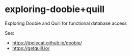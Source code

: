 # exploring-doobie+quill

Exploring Doobie and Quill for functional database access

See:
- https://tpolecat.github.io/doobie/
- https://getquill.io/

